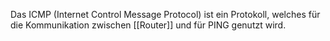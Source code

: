 Das ICMP (Internet Control Message Protocol) ist ein Protokoll, welches für die Kommunikation zwischen [[Router]] und für PING genutzt wird.